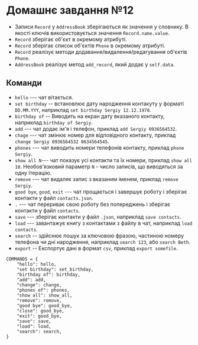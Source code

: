 # Домашнє завдання №12


- Записи `Record` у `AddressBook` зберігаються як значення у словнику.
  В якості ключів використовується значення `Record.name.value`.
- `Record` зберігає об'єкт <Name> в окремому атрибуті.
- `Record` зберігає список об'єктів `Phone` в окремому атрибуті.
- `Record` реалізує методи додавання/видалення/редагування об'єктів `Phone`.
- `AddressBook` реалізує метод `add_record`, який додає <Record> у `self.data`.


## Команди
- `hello` --- чат вітається.
- `set birthday` -- встановлює дату народження контакуту у форматі  `DD.MM.YYY`, наприклад `set birthday Sergiy 12.12.1978`.
- `birthday of` -- Виводить на екран дату вказаного контакту, наприклад `birthday of Sergiy`.
- `add` --- чат додає ім'я і телефон, приклад `add Sergiy 0936564532`.
- `chage` --- чат змінює номер для відповідного контакту, приклад `change Sergiy 0936564532 0634564545`.
- `phones` --- чат виводить номери телефонів контакту, приклад `phone Sergiy`.
- `show all N`--- чат показує усі контакти та їх номери, приклад `show all 10`. Необов'язковий параметр `N` - число записів, що виводяться за одну ітерацію.
- `remove` --- чат видаляє запис з вказаним іменем, приклад `remove Sergiy`.
- `good bye`, `good`, `exit` --- чат прощається і завершує роботу і зберігає контакти у файл `contacts.json`.
- `.` --- чат перериває свою роботу без попереджень і зберігає контакти у файл `contacts`.
- `save` --- зберігає контакти у файл `.json`, наприклад `save contacts`.
- `load` --- завантажує книгу з контактами з файлу в чат, наприклад `load contacts`.
- `search` -- здійснює пошук за ключовою фразою, частиною номеру телефона чи дні народження, наприклад `search 123`, або `search Beth`.
- `export` -- Експортує дані в формат `csv`, приклад `export somefile`.


```
COMMANDS = {
    "hello": hello,
    "set birthday": set_birthday,
    "birthday of": birthday,
    "add": add,
    "change": change,
    "phones of": phones,
    "show all": show_all,
    "remove": remove,
    "good bye": good_bye,
    "close": good_bye,
    "exit": good_bye,
    "save": save,
    "load": load,
    "search": search,
}
```
